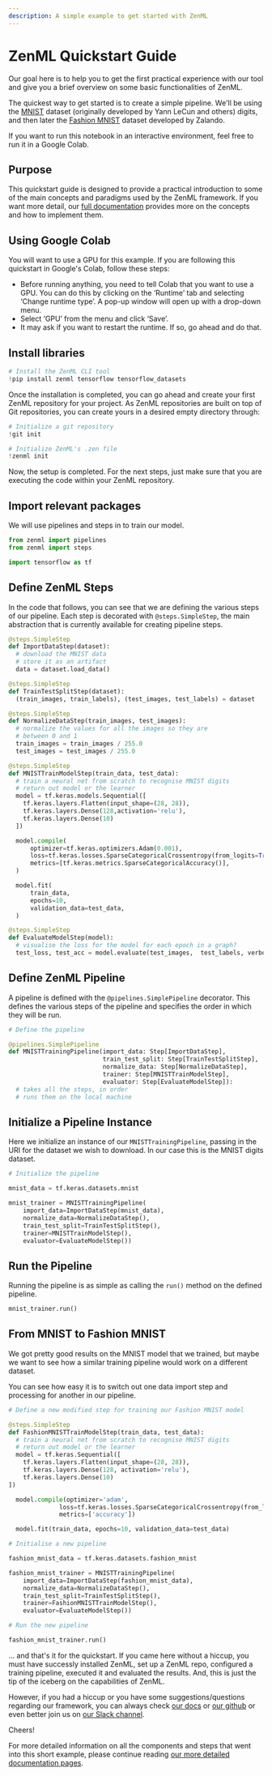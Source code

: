 ```yaml
---
description: A simple example to get started with ZenML
---
```


# ZenML Quickstart Guide

Our goal here is to help you to get the first practical experience with our tool and give you a brief overview on some basic functionalities of ZenML.

The quickest way to get started is to create a simple pipeline. We'll be using the [MNIST](http://yann.lecun.com/exdb/mnist/) dataset (originally developed by Yann LeCun and others) digits, and then later the [Fashion MNIST](https://github.com/zalandoresearch/fashion-mnist) dataset developed by Zalando.

If you want to run this notebook in an interactive environment, feel free to run it in a Google Colab.

## Purpose

This quickstart guide is designed to provide a practical introduction to some of the main concepts and paradigms used by the ZenML framework. If you want more detail, our [full documentation](https://docs.zenml.io/) provides more on the concepts and how to implement them.

## Using Google Colab

You will want to use a GPU for this example. If you are following this quickstart in Google's Colab, follow these steps:

- Before running anything, you need to tell Colab that you want to use a GPU. You can do this by clicking on the ‘Runtime’ tab and selecting ‘Change runtime type’. A pop-up window will open up with a drop-down menu.
- Select ‘GPU’ from the menu and click ‘Save’.
- It may ask if you want to restart the runtime. If so, go ahead and do that.

## Install libraries

```python
# Install the ZenML CLI tool
!pip install zenml tensorflow tensorflow_datasets
```

Once the installation is completed, you can go ahead and create your first ZenML repository for your project. As ZenML repositories are built on top of Git repositories, you can create yours in a desired empty directory through:

```python
# Initialize a git repository
!git init

# Initialize ZenML's .zen file
!zenml init
```

Now, the setup is completed. For the next steps, just make sure that you are executing the code within your ZenML repository.

## Import relevant packages

We will use pipelines and steps in to train our model.

```python
from zenml import pipelines
from zenml import steps

import tensorflow as tf
```

## Define ZenML Steps

In the code that follows, you can see that we are defining the various steps of our pipeline. Each step is decorated with `@steps.SimpleStep`, the main abstraction that is currently available for creating pipeline steps.

```python
@steps.SimpleStep
def ImportDataStep(dataset):
  # download the MNIST data
  # store it as an artifact
  data = dataset.load_data()

@steps.SimpleStep
def TrainTestSplitStep(dataset):
  (train_images, train_labels), (test_images, test_labels) = dataset

@steps.SimpleStep
def NormalizeDataStep(train_images, test_images):
  # normalize the values for all the images so they are
  # between 0 and 1
  train_images = train_images / 255.0
  test_images = test_images / 255.0

@steps.SimpleStep
def MNISTTrainModelStep(train_data, test_data):
  # train a neural net from scratch to recognise MNIST digits
  # return out model or the learner
  model = tf.keras.models.Sequential([
    tf.keras.layers.Flatten(input_shape=(28, 28)),
    tf.keras.layers.Dense(128,activation='relu'),
    tf.keras.layers.Dense(10)
  ])

  model.compile(
      optimizer=tf.keras.optimizers.Adam(0.001),
      loss=tf.keras.losses.SparseCategoricalCrossentropy(from_logits=True),
      metrics=[tf.keras.metrics.SparseCategoricalAccuracy()],
  )

  model.fit(
      train_data,
      epochs=10,
      validation_data=test_data,
  )

@steps.SimpleStep
def EvaluateModelStep(model):
  # visualise the loss for the model for each epoch in a graph?
  test_loss, test_acc = model.evaluate(test_images,  test_labels, verbose=2)
```

## Define ZenML Pipeline

A pipeline is defined with the `@pipelines.SimplePipeline` decorator. This defines the various steps of the pipeline and specifies the order in which they will be run.

```python
# Define the pipeline

@pipelines.SimplePipeline
def MNISTTrainingPipeline(import_data: Step[ImportDataStep],
                          train_test_split: Step[TrainTestSplitStep],
                          normalize_data: Step[NormalizeDataStep],
                          trainer: Step[MNISTTrainModelStep],
                          evaluator: Step[EvaluateModelStep]):
  # takes all the steps, in order
  # runs them on the local machine
```

## Initialize a Pipeline Instance

Here we initialize an instance of our `MNISTTrainingPipeline`, passing in the URI for the dataset we wish to download. In our case this is the MNIST digits dataset.

```python
# Initialize the pipeline

mnist_data = tf.keras.datasets.mnist

mnist_trainer = MNISTTrainingPipeline(
    import_data=ImportDataStep(mnist_data),
    normalize_data=NormalizeDataStep(),
    train_test_split=TrainTestSplitStep(),
    trainer=MNISTTrainModelStep(),
    evaluator=EvaluateModelStep())
```

## Run the Pipeline

Running the pipeline is as simple as calling the `run()` method on the defined pipeline.

```python
mnist_trainer.run()
```

## From MNIST to Fashion MNIST

We got pretty good results on the MNIST model that we trained, but maybe we want to see how a similar training pipeline would work on a different dataset.

You can see how easy it is to switch out one data import step and processing for another in our pipeline.

```python
# Define a new modified step for training our Fashion MNIST model

@steps.SimpleStep
def FashionMNISTTrainModelStep(train_data, test_data):
  # train a neural net from scratch to recognise MNIST digits
  # return out model or the learner
  model = tf.keras.Sequential([
    tf.keras.layers.Flatten(input_shape=(28, 28)),
    tf.keras.layers.Dense(128, activation='relu'),
    tf.keras.layers.Dense(10)
])

  model.compile(optimizer='adam',
              loss=tf.keras.losses.SparseCategoricalCrossentropy(from_logits=True),
              metrics=['accuracy'])

  model.fit(train_data, epochs=10, validation_data=test_data)

# Initialise a new pipeline

fashion_mnist_data = tf.keras.datasets.fashion_mnist

fashion_mnist_trainer = MNISTTrainingPipeline(
    import_data=ImportDataStep(fashion_mnist_data),
    normalize_data=NormalizeDataStep(),
    train_test_split=TrainTestSplitStep(),
    trainer=FashionMNISTTrainModelStep(),
    evaluator=EvaluateModelStep())

# Run the new pipeline

fashion_mnist_trainer.run()
```

… and that's it for the quickstart. If you came here without a hiccup, you must have successly installed ZenML, set up a ZenML repo, configured a training pipeline, executed it and evaluated the results. And, this is just the tip of the iceberg on the capabilities of ZenML.

However, if you had a hiccup or you have some suggestions/questions regarding our framework, you can always check [our docs](https://docs.zenml.io/) or [our github](https://github.com/zenml-io/zenml) or even better join us on [our Slack channel](https://zenml.io/slack-invite).

Cheers!

For more detailed information on all the components and steps that went into this short example, please continue reading [our more detailed documentation pages](https://docs.zenml.io/).
